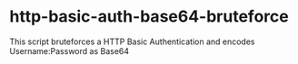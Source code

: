 # http-basic-auth-base64-bruteforce
This script bruteforces a HTTP Basic Authentication and encodes Username:Password as Base64 
